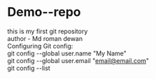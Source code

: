 # Demo--repo
this is my first git repository<br>
author - Md roman dewan<br>
Configuring Git config:<br>
    git config --global user.name "My Name"<br>
    git config --global user.email "email@email.com"<br>
    git config --list<br>
      
